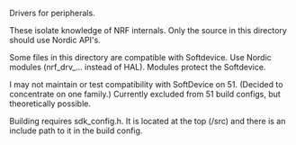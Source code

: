 Drivers for peripherals.

These isolate knowledge of NRF internals.
Only the source in this directory should use Nordic API's.

Some files in this directory
are compatible with Softdevice.
Use Nordic modules (nrf_drv_... instead of HAL).
Modules protect the Softdevice.

I may not maintain or test compatibility with SoftDevice on 51.
(Decided to concentrate on one family.)
Currently excluded from 51 build configs, but theoretically possible.

Building requires sdk_config.h.
It is located at the top (/src) and there is an include path to it in the build config.
